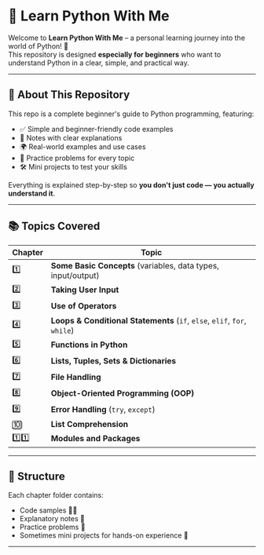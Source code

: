 # 📘 Learn Python With Me

Welcome to **Learn Python With Me** – a personal learning journey into the world of Python! 🐍  
This repository is designed **especially for beginners** who want to understand Python in a clear, simple, and practical way.

---

## 🌟 About This Repository

This repo is a complete beginner's guide to Python programming, featuring:

- ✅ Simple and beginner-friendly code examples  
- 📝 Notes with clear explanations  
- 🌍 Real-world examples and use cases  
- 🧠 Practice problems for every topic  
- 🛠️ Mini projects to test your skills  

Everything is explained step-by-step so **you don't just code — you actually understand it**.

---

## 📚 Topics Covered

| Chapter | Topic |
|--------|-------|
| 1️⃣ | **Some Basic Concepts** (variables, data types, input/output) |
| 2️⃣ | **Taking User Input** |
| 3️⃣ | **Use of Operators** |
| 4️⃣ | **Loops & Conditional Statements** (`if`, `else`, `elif`, `for`, `while`) |
| 5️⃣ | **Functions in Python** |
| 6️⃣ | **Lists, Tuples, Sets & Dictionaries** |
| 7️⃣ | **File Handling** |
| 8️⃣ | **Object-Oriented Programming (OOP)** |
| 9️⃣ | **Error Handling** (`try`, `except`) |
| 🔟 | **List Comprehension** |
| 1️⃣1️⃣ | **Modules and Packages** |

---

## 🧩 Structure

Each chapter folder contains:
- Code samples 🧑‍💻  
- Explanatory notes 📄  
- Practice problems 🧪  
- Sometimes mini projects for hands-on experience 🎯  

---
